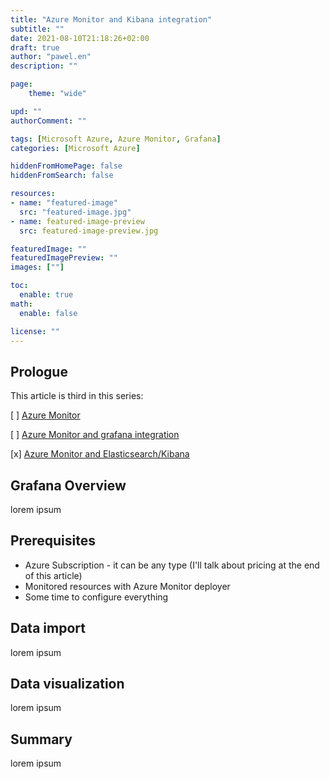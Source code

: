 ```yaml
---
title: "Azure Monitor and Kibana integration"
subtitle: ""
date: 2021-08-10T21:18:26+02:00
draft: true
author: "pawel.en"
description: ""

page:
    theme: "wide"

upd: ""
authorComment: ""

tags: [Microsoft Azure, Azure Monitor, Grafana]
categories: [Microsoft Azure]

hiddenFromHomePage: false
hiddenFromSearch: false

resources:
- name: "featured-image"
  src: "featured-image.jpg"
- name: featured-image-preview
  src: featured-image-preview.jpg

featuredImage: ""
featuredImagePreview: ""
images: [""]

toc:
  enable: true
math:
  enable: false

license: ""
---
```


## Prologue

This article is third in this series:

[ ] [Azure Monitor](/azuremonitor/)

[ ] [Azure Monitor and grafana integration](/azuremonitor-grafana/)

[x] [Azure Monitor and Elasticsearch/Kibana](/azuremonitor-elkkibana/)


## Grafana Overview

lorem ipsum

## Prerequisites

+ Azure Subscription - it can be any type (I'll talk about pricing at the end of this article)
+ Monitored resources with Azure Monitor deployer
+ Some time to configure everything

## Data import

lorem ipsum

## Data visualization

lorem ipsum

## Summary

lorem ipsum
